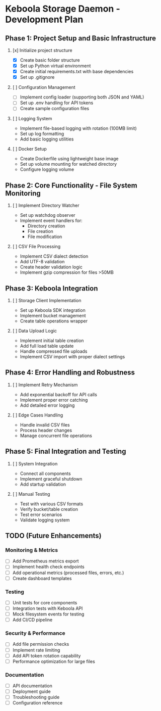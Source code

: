 # Keboola Storage Daemon - Development Plan

## Phase 1: Project Setup and Basic Infrastructure
1. [x] Initialize project structure
   - [x] Create basic folder structure
   - [x] Set up Python virtual environment
   - [x] Create initial requirements.txt with base dependencies
   - [x] Set up .gitignore

2. [ ] Configuration Management
   - [ ] Implement config loader (supporting both JSON and YAML)
   - [ ] Set up .env handling for API tokens
   - [ ] Create sample configuration files

3. [ ] Logging System
   - Implement file-based logging with rotation (100MB limit)
   - Set up log formatting
   - Add basic logging utilities

4. [ ] Docker Setup
   - Create Dockerfile using lightweight base image
   - Set up volume mounting for watched directory
   - Configure logging volume

## Phase 2: Core Functionality - File System Monitoring
1. [ ] Implement Directory Watcher
   - Set up watchdog observer
   - Implement event handlers for:
     - Directory creation
     - File creation
     - File modification

2. [ ] CSV File Processing
   - Implement CSV dialect detection
   - Add UTF-8 validation
   - Create header validation logic
   - Implement gzip compression for files >50MB

## Phase 3: Keboola Integration
1. [ ] Storage Client Implementation
   - Set up Keboola SDK integration
   - Implement bucket management
   - Create table operations wrapper

2. [ ] Data Upload Logic
   - Implement initial table creation
   - Add full load table update
   - Handle compressed file uploads
   - Implement CSV import with proper dialect settings

## Phase 4: Error Handling and Robustness
1. [ ] Implement Retry Mechanism
   - Add exponential backoff for API calls
   - Implement proper error catching
   - Add detailed error logging

2. [ ] Edge Cases Handling
   - Handle invalid CSV files
   - Process header changes
   - Manage concurrent file operations

## Phase 5: Final Integration and Testing
1. [ ] System Integration
   - Connect all components
   - Implement graceful shutdown
   - Add startup validation

2. [ ] Manual Testing
   - Test with various CSV formats
   - Verify bucket/table creation
   - Test error scenarios
   - Validate logging system

## TODO (Future Enhancements)

### Monitoring & Metrics
- [ ] Add Prometheus metrics export
- [ ] Implement health check endpoints
- [ ] Add operational metrics (processed files, errors, etc.)
- [ ] Create dashboard templates

### Testing
- [ ] Unit tests for core components
- [ ] Integration tests with Keboola API
- [ ] Mock filesystem events for testing
- [ ] Add CI/CD pipeline

### Security & Performance
- [ ] Add file permission checks
- [ ] Implement rate limiting
- [ ] Add API token rotation capability
- [ ] Performance optimization for large files

### Documentation
- [ ] API documentation
- [ ] Deployment guide
- [ ] Troubleshooting guide
- [ ] Configuration reference
